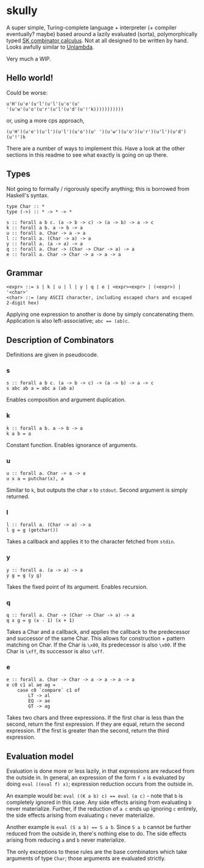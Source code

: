 # skully

A super simple, Turing-complete language + interpreter (+ compiler eventually?  maybe) based around a lazily evaluated (sorta), polymorphically typed [SK combinator calculus](https://en.wikipedia.org/wiki/SKI_combinator_calculus).  Not at all designed to be written by hand.  Looks awfully similar to [Unlambda](https://en.wikipedia.org/wiki/Unlambda).

Very much a WIP.

## Hello world!

Could be worse:

```
u'H'(u'e'(u'l'(u'l'(u'o'(u' '(u'w'(u'o'(u'r'(u'l'(u'd'(u'!'k)))))))))))
```

or, using a more cps approach,

```
(u'H')(u'e')(u'l')(u'l')(u'o')(u' ')(u'w')(u'o')(u'r')(u'l')(u'd')(u'!')k
```

There are a number of ways to implement this.  Have a look at the other sections in this readme to see what exactly is going on up there.

## Types

Not going to formally / rigorously specify anything; this is borrowed from Haskell's syntax.

```
type Char :: *
type (->) :: * -> * -> *

s :: forall a b c. (a -> b -> c) -> (a -> b) -> a -> c
k :: forall a b. a -> b -> a
u :: forall a. Char -> a -> a
l :: forall a. (Char -> a) -> a
y :: forall a. (a -> a) -> a
q :: forall a. Char -> (Char -> Char -> a) -> a
e :: forall a. Char -> Char -> a -> a -> a
```

## Grammar

```
<expr> ::= s | k | u | l | y | q | e | <expr><expr> | (<expr>) | '<char>'
<char> ::= (any ASCII character, including escaped chars and escaped 2-digit hex)
```

Applying one expression to another is done by simply concatenating them.  Application is also left-associative; `abc == (ab)c`.

## Description of Combinators

Definitions are given in pseudocode.

### s

```
s :: forall a b c. (a -> b -> c) -> (a -> b) -> a -> c
s abc ab a = abc a (ab a)
```

Enables composition and argument duplication.

### k

```
k :: forall a b. a -> b -> a
k a b = a
```

Constant function.  Enables ignorance of arguments.

### u

```
u :: forall a. Char -> a -> a
u x a = putchar(x), a
```

Similar to `k`, but outputs the char `x` to `stdout`.  Second argument is simply returned.

### l

```
l :: forall a. (Char -> a) -> a
l g = g (getchar())
```

Takes a callback and applies it to the character fetched from `stdin`.

### y

```
y :: forall a. (a -> a) -> a
y g = g (y g)
```

Takes the fixed point of its argument.  Enables recursion.

### q

```
q :: forall a. Char -> (Char -> Char -> a) -> a
q x g = g (x - 1) (x + 1)
```

Takes a Char and a callback, and applies the callback to the predecessor and successor of the same Char.  This allows for construction + pattern matching on Char.  If the Char is `\x00`, its predecessor is also `\x00`.  If the Char is `\xff`, its successor is also `\xff`.

### e

```
e :: forall a. Char -> Char -> a -> a -> a -> a
e c0 c1 al ae ag =
    case c0 `compare` c1 of
        LT -> al
        EQ -> ae
        GT -> ag
```

Takes two chars and three expressions.  If the first char is less than the second, return the first expression.  If they are equal, return the second expression.  If the first is greater than the second, return the third expression.

## Evaluation model

Evaluation is done more or less lazily, in that expressions are reduced from the outside in.  In general, an expression of the form `f x` is evaluated by doing `eval ((eval f) x)`; expression reduction occurs from the outside in.

An example would be: `eval ((K a b) c) == eval (a c)` - note that `b` is completely ignored in this case.  Any side effects arising from evaluating `b` never materialize.  Further, if the reduction of `a c` ends up ignoring `c` entirely, the side effects arising from evaluating `c` never materialize.

Another example is `eval (S a b) == S a b`.  Since `S a b` cannot be further reduced from the outside in, there's nothing else to do.  The side effects arising from reducing `a` and `b` never materialize.

The only exceptions to these rules are the base combinators which take arguments of type `Char`; those arguments are evaluated strictly.